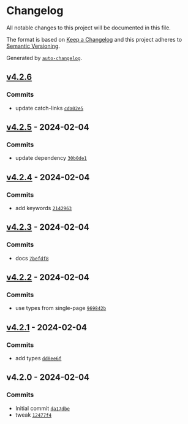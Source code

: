 # Changelog

All notable changes to this project will be documented in this file.

The format is based on [Keep a Changelog](https://keepachangelog.com/en/1.0.0/)
and this project adheres to [Semantic Versioning](https://semver.org/spec/v2.0.0.html).

Generated by [`auto-changelog`](https://github.com/CookPete/auto-changelog).

## [v4.2.6](https://github.com/nichoth/route-event/compare/v4.2.5...v4.2.6)

### Commits

- update catch-links [`cda02e5`](https://github.com/nichoth/route-event/commit/cda02e5395a1af49d26d427836db02f2a5b469e4)

## [v4.2.5](https://github.com/nichoth/route-event/compare/v4.2.4...v4.2.5) - 2024-02-04

### Commits

- update dependency [`30b0de1`](https://github.com/nichoth/route-event/commit/30b0de1a3cb94f56819b210aae2785fd5a87fe98)

## [v4.2.4](https://github.com/nichoth/route-event/compare/v4.2.3...v4.2.4) - 2024-02-04

### Commits

- add keywords [`2142963`](https://github.com/nichoth/route-event/commit/2142963e96e34d1ba128d7159dafbfc067150399)

## [v4.2.3](https://github.com/nichoth/route-event/compare/v4.2.2...v4.2.3) - 2024-02-04

### Commits

- docs [`7befdf8`](https://github.com/nichoth/route-event/commit/7befdf82b0b578be1332e33e0e895deab866ccd8)

## [v4.2.2](https://github.com/nichoth/route-event/compare/v4.2.1...v4.2.2) - 2024-02-04

### Commits

- use types from single-page [`969842b`](https://github.com/nichoth/route-event/commit/969842b4d94161ac27f15aeff962b637d600a99f)

## [v4.2.1](https://github.com/nichoth/route-event/compare/v4.2.0...v4.2.1) - 2024-02-04

### Commits

- add types [`dd8ee6f`](https://github.com/nichoth/route-event/commit/dd8ee6f1a79f7b053201fc80d18027e0799d3e82)

## v4.2.0 - 2024-02-04

### Commits

- Initial commit [`da17dbe`](https://github.com/nichoth/route-event/commit/da17dbeaca7468000b61f23d81face2372d752a4)
- tweak [`12477f4`](https://github.com/nichoth/route-event/commit/12477f47b7703621bc8253555809905a6b8c4116)
